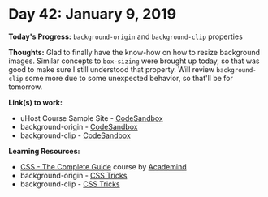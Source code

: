 # Day 42: January 9, 2019

**Today's Progress:** `background-origin` and `background-clip` properties

**Thoughts:** Glad to finally have the know-how on how to resize background images. Similar concepts to `box-sizing` were brought up today, so that was good to make sure I still understood that property. Will review `background-clip` some more due to some unexpected behavior, so that'll be for tomorrow.

**Link(s) to work:**
* uHost Course Sample Site - [CodeSandbox](https://codesandbox.io/embed/881n9xljn8?view=preview)
* background-origin - [CodeSandbox](https://codesandbox.io/embed/xv6vq69nlz)
* background-clip - [CodeSandbox](TODO)

**Learning Resources:**
* [CSS - The Complete Guide](https://www.udemy.com/css-the-complete-guide-incl-flexbox-grid-sass/) course by [Academind](https://www.academind.com/)
* background-origin - [CSS Tricks](https://css-tricks.com/almanac/properties/b/background-origin/)
* background-clip - [CSS Tricks](https://css-tricks.com/almanac/properties/b/background-clip/)